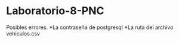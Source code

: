 # Laboratorio-8-PNC
Posibles errores.
*La contraseña de postgresql
*La ruta del archivo vehiculos.csv
